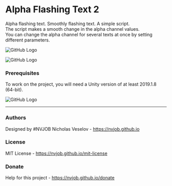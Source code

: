 # Alpha Flashing Text 2

Alpha flashing text. Smoothly flashing text. A simple script.<br>
The script makes a smooth change in the alpha channel values.<br>
You can change the alpha channel for several texts at once by setting different parameters.

![GitHub Logo](https://raw.githubusercontent.com/nvjob/nvjob.github.io/master/repo/unity%20assets/alpha%20flashing%20text%202/20/pic/2.jpg)

![GitHub Logo](https://raw.githubusercontent.com/nvjob/nvjob.github.io/master/repo/unity%20assets/alpha%20flashing%20text%202/20/pic/1.jpg)

### Prerequisites

To work on the project, you will need a Unity version of at least 2019.1.8 (64-bit).

![GitHub Logo](https://raw.githubusercontent.com/nvjob/nvjob.github.io/master/repo/unity%20assets/alpha%20flashing%20text%202/20/pic/3.gif)

-------------------------------------------------------------------

### Authors
Designed by #NVJOB Nicholas Veselov - https://nvjob.github.io

### License
MIT License - https://nvjob.github.io/mit-license

### Donate
Help for this project - https://nvjob.github.io/donate
